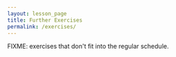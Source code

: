 ```yaml
---
layout: lesson_page
title: Further Exercises
permalink: /exercises/
---
```

FIXME: exercises that don't fit into the regular schedule.

